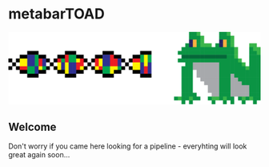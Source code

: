 # metabarTOAD

![/images/Metabartoad.png](/images/Metabartoad.png)

## Welcome
Don't worry if you came here looking for a pipeline - everyhting will look great again soon...
